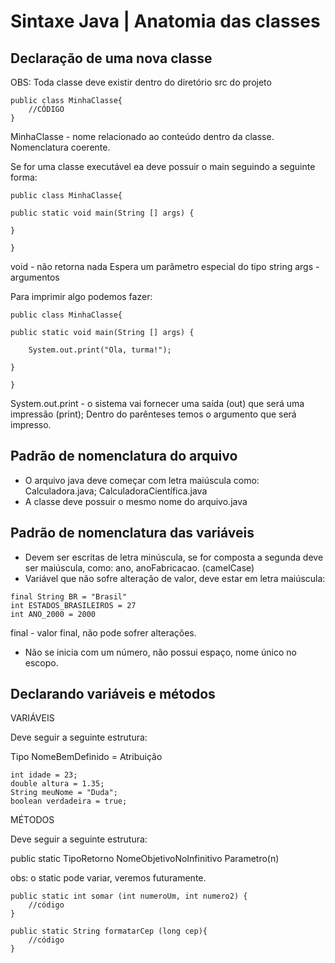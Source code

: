 # Sintaxe Java | Anatomia das classes

## Declaração de uma nova classe

OBS: Toda classe deve existir dentro do diretório src do projeto

```
public class MinhaClasse{
    //CÓDIGO
}
```
MinhaClasse - nome relacionado ao conteúdo dentro da classe. Nomenclatura coerente.

Se for uma classe executável ea deve possuir o main seguindo a seguinte forma:

```
public class MinhaClasse{

public static void main(String [] args) {

}

}
```

void - não retorna nada
Espera um parâmetro especial do tipo string
args - argumentos 

Para imprimir algo podemos fazer:

```
public class MinhaClasse{

public static void main(String [] args) {

    System.out.print("Ola, turma!");

}

}
```

System.out.print - o sistema vai fornecer uma saída (out) que será uma impressão (print); Dentro do parênteses temos o argumento que será impresso.

## Padrão de nomenclatura do arquivo

- O arquivo java deve começar com letra maiúscula como: Calculadora.java; CalculadoraCientífica.java
- A classe deve possuir o mesmo nome do arquivo.java

## Padrão de nomenclatura das variáveis

 - Devem ser escritas de letra minúscula, se for composta a segunda deve ser maiúscula, como: ano, anoFabricacao. (camelCase)
 - Variável que não sofre alteração de valor, deve estar em letra maiúscula:

 ```
 final String BR = "Brasil"
 int ESTADOS_BRASILEIROS = 27
 int ANO_2000 = 2000
 ```

 final - valor final, não pode sofrer alterações.
 - Não se inicia com um número, não possui espaço, nome único no escopo.

 ## Declarando variáveis e métodos

 VARIÁVEIS

 Deve seguir a seguinte estrutura:

 Tipo NomeBemDefinido = Atribuição

```
int idade = 23;
double altura = 1.35;
String meuNome = "Duda";
boolean verdadeira = true;
```

MÉTODOS

Deve seguir a seguinte estrutura:

public static TipoRetorno NomeObjetivoNoInfinitivo Parametro(n)

obs: o static pode variar, veremos futuramente.


```
public static int somar (int numeroUm, int numero2) {
    //código
}

public static String formatarCep (long cep){ 
    //código
}
```




